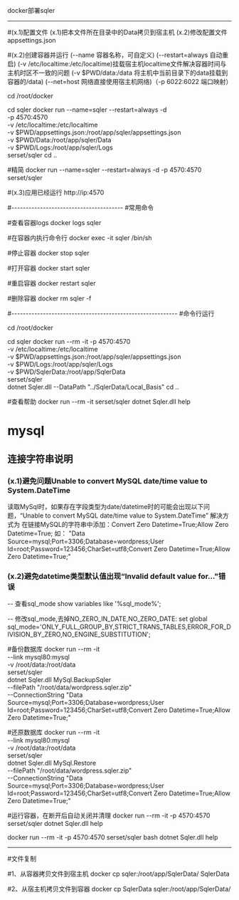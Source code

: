 ﻿docker部署sqler

 

---------------------------------
#(x.1)配置文件
  (x.1)把本文件所在目录中的Data拷贝到宿主机
  (x.2)修改配置文件 appsettings.json
 

#(x.2)创建容器并运行
(--name 容器名称，可自定义)
(--restart=always 自动重启)
(-v /etc/localtime:/etc/localtime)挂载宿主机localtime文件解决容器时间与主机时区不一致的问题
(-v $PWD/data:/data 将主机中当前目录下的data挂载到容器的/data)
(--net=host 网络直接使用宿主机网络)（-p 6022:6022 端口映射）

cd /root/docker

cd sqler
docker run --name=sqler --restart=always -d \
-p 4570:4570 \
-v /etc/localtime:/etc/localtime \
-v $PWD/appsettings.json:/root/app/sqler/appsettings.json \
-v $PWD/Data:/root/app/sqler/Data  \
-v $PWD/Logs:/root/app/sqler/Logs  \
serset/sqler
cd .. 


#精简
docker run --name=sqler --restart=always -d -p 4570:4570 serset/sqler



#(x.3)应用已经运行 
 http://ip:4570 

#---------------------------------------
#常用命令

#查看容器logs
docker logs sqler

#在容器内执行命令行
docker  exec -it sqler /bin/sh

#停止容器
docker stop sqler

#打开容器
docker start sqler

#重启容器
docker restart sqler


#删除容器
docker rm sqler -f




#----------------------------------------------------------
#命令行运行

cd /root/docker

cd sqler
docker run --rm -it  -p 4570:4570  \
-v /etc/localtime:/etc/localtime \
-v $PWD/appsettings.json:/root/app/sqler/appsettings.json \
-v $PWD/Logs:/root/app/sqler/Logs  \
-v $PWD/SqlerData:/root/app/SqlerData  \
serset/sqler  \
dotnet Sqler.dll --DataPath "../SqlerData/Local_Basis"
cd .. 



#查看帮助
docker run --rm -it serset/sqler dotnet Sqler.dll help



# mysql

## 连接字符串说明

### (x.1)避免问题Unable to convert MySQL date/time value to System.DateTime
读取MySql时，如果存在字段类型为date/datetime时的可能会出现以下问题，“Unable to convert MySQL date/time value to System.DateTime”
解决方式为 在链接MySQL的字符串中添加：Convert Zero Datetime=True;Allow Zero Datetime=True;
如： "Data Source=mysql;Port=3306;Database=wordpress;User Id=root;Password=123456;CharSet=utf8;Convert Zero Datetime=True;Allow Zero Datetime=True;"


### (x.2)避免datetime类型默认值出现“Invalid default value for..."错误
-- 查看sql_mode
show variables like '%sql_mode%';

-- 修改sql_mode,去掉NO_ZERO_IN_DATE,NO_ZERO_DATE:
set global sql_mode='ONLY_FULL_GROUP_BY,STRICT_TRANS_TABLES,ERROR_FOR_DIVISION_BY_ZERO,NO_ENGINE_SUBSTITUTION';




#备份数据库
docker run --rm -it \
--link mysql80:mysql \
-v /root/data:/root/data  \
serset/sqler  \
dotnet Sqler.dll MySql.BackupSqler \
--filePath "/root/data/wordpress.sqler.zip" \
--ConnectionString "Data Source=mysql;Port=3306;Database=wordpress;User Id=root;Password=123456;CharSet=utf8;Convert Zero Datetime=True;Allow Zero Datetime=True;"

 






#还原数据库
docker run --rm -it \
--link mysql80:mysql \
-v /root/data:/root/data  \
serset/sqler  \
dotnet Sqler.dll MySql.Restore \
--filePath "/root/data/wordpress.sqler.zip" \
--ConnectionString "Data Source=mysql;Port=3306;Database=wordpress;User Id=root;Password=123456;CharSet=utf8;Convert Zero Datetime=True;Allow Zero Datetime=True;"

 



#运行容器，在断开后自动关闭并清理
docker run --rm -it -p 4570:4570 serset/sqler dotnet Sqler.dll help

docker run --rm -it -p 4570:4570 serset/sqler bash
dotnet Sqler.dll help

 
 

---------------------------------------
#文件复制

#1、从容器拷贝文件到宿主机
docker cp sqler:/root/app/SqlerData/ SqlerData

#2、从宿主机拷贝文件到容器
docker cp SqlerData sqler:/root/app/SqlerData/ 




